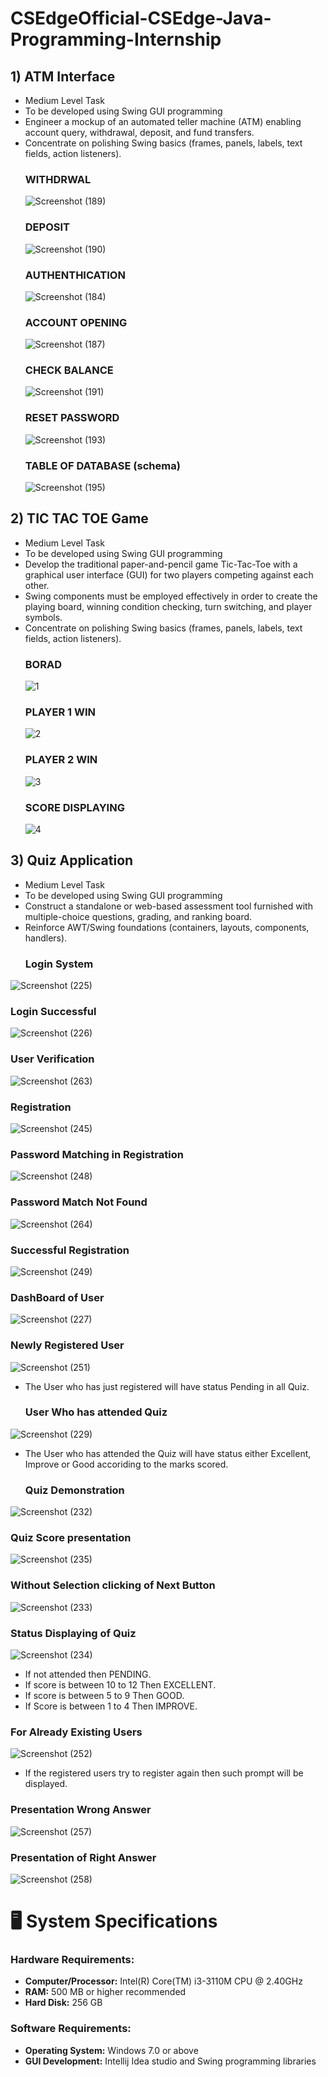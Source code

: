 # CSEdgeOfficial-CSEdge-Java-Programming-Internship     
## 1) ATM Interface 
  - Medium Level Task 
  - To be developed using Swing GUI programming
  - Engineer a mockup of an automated teller machine (ATM) enabling account query, withdrawal, deposit, and fund transfers.
  - Concentrate on polishing Swing basics (frames, panels, labels, text fields, action listeners).
     ### WITHDRWAL 
      ![Screenshot (189)](https://github.com/hemnaik/CSEdgeOfficial-CSEdge-Java-Programming-Internship/assets/142394510/666f8434-01bb-4d07-b10d-f4fc55264539)
     ### DEPOSIT
      ![Screenshot (190)](https://github.com/hemnaik/CSEdgeOfficial-CSEdge-Java-Programming-Internship/assets/142394510/bdc2b6f1-4aa6-46c1-9fb0-a0596d33cbea)
    ### AUTHENTHICATION
      ![Screenshot (184)](https://github.com/hemnaik/CSEdgeOfficial-CSEdge-Java-Programming-Internship/assets/142394510/3c313fbd-1979-4b08-881b-e35a787a7375)
     ### ACCOUNT OPENING
      ![Screenshot (187)](https://github.com/hemnaik/CSEdgeOfficial-CSEdge-Java-Programming-Internship/assets/142394510/61b62efa-9eae-4aa8-87e9-42be4c353aa0)
     ### CHECK BALANCE
     ![Screenshot (191)](https://github.com/hemnaik/CSEdgeOfficial-CSEdge-Java-Programming-Internship/assets/142394510/8ac8d2c9-6b89-4e52-a145-19f287f899e6)
     ### RESET PASSWORD
     ![Screenshot (193)](https://github.com/hemnaik/CSEdgeOfficial-CSEdge-Java-Programming-Internship/assets/142394510/a066afc5-44e2-45ee-b1c8-f4c38d562a3c)
     ### TABLE OF DATABASE (schema)
    ![Screenshot (195)](https://github.com/hemnaik/CSEdgeOfficial-CSEdge-Java-Programming-Internship/assets/142394510/851d17c4-034c-4e08-8c9b-04199ac991b4)

## 2) TIC TAC TOE Game
  - Medium Level Task 
  - To be developed using Swing GUI programming
  - Develop the traditional paper-and-pencil game Tic-Tac-Toe with a graphical user interface (GUI) for two players competing against each other.
  - Swing components must be employed effectively in order to create the playing board, winning condition checking, turn switching, and player symbols. 
  - Concentrate on polishing Swing basics (frames, panels, labels, text fields, action listeners).
     ### BORAD
    ![1](https://github.com/hemnaik/CSEdgeOfficial-CSEdge-Java-Programming-Internship/assets/142394510/11750760-fc4b-4ba8-8fa1-19040593544e)
     ### PLAYER 1 WIN
    ![2](https://github.com/hemnaik/CSEdgeOfficial-CSEdge-Java-Programming-Internship/assets/142394510/9c9faa1a-0975-4c2a-8952-2dc46ffc1556)
     ### PLAYER 2 WIN
    ![3](https://github.com/hemnaik/CSEdgeOfficial-CSEdge-Java-Programming-Internship/assets/142394510/dbf04726-772a-44c6-8f86-8dc85e0550a9)
     ### SCORE DISPLAYING
    ![4](https://github.com/hemnaik/CSEdgeOfficial-CSEdge-Java-Programming-Internship/assets/142394510/fd61e7db-d4eb-4cbe-baf5-d46b87830077)
    
## 3) Quiz Application
  - Medium Level Task 
  - To be developed using Swing GUI programming
  - Construct a standalone or web-based assessment tool furnished with multiple-choice questions, grading, and ranking board.
  - Reinforce AWT/Swing foundations (containers, layouts, components, handlers).
     ### Login System 
  ![Screenshot (225)](https://github.com/user-attachments/assets/8dce2fcf-029d-475a-94de-140c5e93f7d8)
   ### Login Successful 
  ![Screenshot (226)](https://github.com/user-attachments/assets/9443b2a7-0a39-4443-b6e4-e8a5e1d2b24b)
  ### User Verification 
  ![Screenshot (263)](https://github.com/user-attachments/assets/50714eaf-ad38-48dd-8086-84140570b1c3)
  ### Registration
  ![Screenshot (245)](https://github.com/user-attachments/assets/3ecaccc8-521e-494a-a17a-94d645db26bd)
   ### Password Matching in Registration
  ![Screenshot (248)](https://github.com/user-attachments/assets/bc7969c2-4981-4e9d-9528-83e0b4f69fb3)
   ### Password Match Not Found
  ![Screenshot (264)](https://github.com/user-attachments/assets/9cb86535-9345-48e0-834b-e8ebee44807e)
   ### Successful Registration 
  ![Screenshot (249)](https://github.com/user-attachments/assets/8a8a0bb9-3077-4297-8503-c783a935b082)
   ### DashBoard of User 
  ![Screenshot (227)](https://github.com/user-attachments/assets/e0ac5282-d2e3-4115-bc30-f6bd7c777f09)
   ### Newly Registered User 
  ![Screenshot (251)](https://github.com/user-attachments/assets/85cb0eca-9e3f-40c2-bff9-23dc785d3fef)
  - The User who has just registered will have status Pending in all Quiz.
    ### User Who has attended Quiz
  ![Screenshot (229)](https://github.com/user-attachments/assets/ef97b87b-47b4-40b9-a57a-c053fd8a31af)
  - The User who has attended the Quiz will have status either Excellent, Improve or Good accoriding to the marks scored.
    ### Quiz Demonstration
   ![Screenshot (232)](https://github.com/user-attachments/assets/26dccb1d-c5c5-4161-8c41-713334d36668)
  ### Quiz Score presentation 
   ![Screenshot (235)](https://github.com/user-attachments/assets/0ac4c7b9-4575-4c26-a104-25be8ea7b88e)
  ### Without Selection clicking of Next Button
   ![Screenshot (233)](https://github.com/user-attachments/assets/fa01d892-7d1c-4f4a-8b06-8963b8becee8)
   ### Status Displaying of Quiz 
   ![Screenshot (234)](https://github.com/user-attachments/assets/44fd8d75-a6bf-47bc-be16-07dbe1db0f36)
   - If not attended then PENDING.
   - If score is between 10 to 12 Then EXCELLENT.
   - If score is between 5 to 9 Then GOOD.
   - If Score is between 1 to 4 Then IMPROVE.
   ### For Already Existing Users
   ![Screenshot (252)](https://github.com/user-attachments/assets/d4f57e70-013e-4813-9382-94a8f9260ff5)
   - If the registered users try to register again then such prompt will be displayed.
  ### Presentation Wrong Answer
   ![Screenshot (257)](https://github.com/user-attachments/assets/bd69a0b6-2fb9-49d9-b0bd-5ce9f8caca8f)
   ### Presentation of Right Answer
   ![Screenshot (258)](https://github.com/user-attachments/assets/b83d8bea-7f2d-4f1b-9b77-e322535c0938)

     
# 🖥️ System Specifications

### Hardware Requirements:
- **Computer/Processor:** Intel(R) Core(TM) i3-3110M CPU @ 2.40GHz
- **RAM:** 500 MB or higher recommended
- **Hard Disk:** 256 GB

### Software Requirements:
- **Operating System:** Windows 7.0 or above
- **GUI Development:** Intellij Idea studio and Swing programming libraries 
